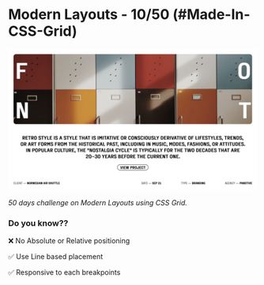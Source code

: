 # Modern Layouts - 10/50 (#Made-In-CSS-Grid)

![Screenshot](/assets/images/Layout-10-screenshot.png)

_50 days challenge on Modern Layouts using CSS Grid._

### Do you know??

❌ No Absolute or Relative positioning

✅ Use Line based placement

✅ Responsive to each breakpoints
